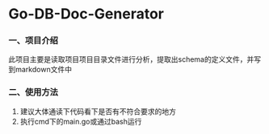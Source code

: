 # Go-DB-Doc-Generator

### 一、项目介绍
此项目主要是读取项目项目目录文件进行分析，提取出schema的定义文件，并写到markdown文件中

### 二、使用方法
1. 建议大体通读下代码看下是否有不符合要求的地方
2. 执行cmd下的main.go或通过bash运行
